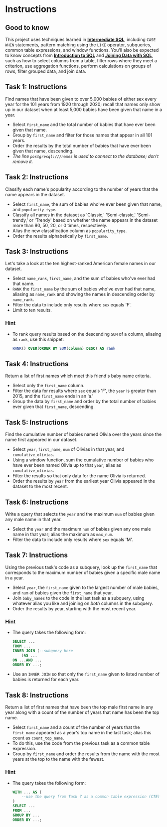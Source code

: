 # Instructions

## **Good to know**

This project uses techniques learned in [**Intermediate SQL**](https://app.datacamp.com/learn/courses/intermediate-sql), including `CASE WHEN` statements, pattern matching using the `LIKE` operator, subqueries, common table expressions, and window functions. You'll also be expected to know concepts from [**Introduction to SQL**](https://app.datacamp.com/learn/courses/introduction-to-sql) and [**Joining Data with SQL**](https://learn.datacamp.com/courses/joining-data-in-postgresql), such as how to select columns from a table, filter rows where they meet a criterion, use aggregation functions, perform calculations on groups of rows, filter grouped data, and join data.

## **Task 1: Instructions**

Find names that have been given to over 5,000 babies of either sex every year for the 101 years from 1920 through 2020; recall that names only show up in our dataset when at least 5,000 babies have been given that name in a year.

- Select `first_name` and the total number of babies that have ever been given that name.
- Group by `first_name` and filter for those names that appear in all 101 years.
- Order the results by the total number of babies that have ever been given that name, descending.
- *The line `postgresql:///names` is used to connect to the database; don't remove it.*

## **Task 2: Instructions**

Classify each name's popularity according to the number of years that the name appears in the dataset.

- Select `first_name`, the sum of babies who've ever been given that name, and `popularity_type`.
- Classify all names in the dataset as 'Classic,' 'Semi-classic,' 'Semi-trendy,' or 'Trendy' based on whether the name appears in the dataset more than 80, 50, 20, or 0 times, respectively.
- Alias the new classification column as `popularity_type`.
- Order the results alphabetically by `first_name`.

## **Task 3: Instructions**

Let's take a look at the ten highest-ranked American female names in our dataset.

- Select `name_rank`, `first_name`, and the sum of babies who've ever had that name.
- `RANK` the `first_name` by the sum of babies who've ever had that name, aliasing as `name_rank` and showing the names in descending order by `name_rank`.
- Filter the data to include only results where `sex` equals 'F'.
- Limit to ten results.

### **Hint**

- To rank query results based on the descending `SUM` of a column, aliasing as `rank`, use this snippet:
    ```sql
    RANK() OVER(ORDER BY SUM(column) DESC) AS rank
    ```

## **Task 4: Instructions**

Return a list of first names which meet this friend's baby name criteria.

- Select only the `first_name` column.
- Filter the data for results where `sex` equals 'F', the `year` is greater than 2015, and the `first_name` ends in an 'a.'
- Group the data by `first_name` and order by the total number of babies ever given that `first_name`, descending.

## **Task 5: Instructions**

Find the cumulative number of babies named Olivia over the years since the name first appeared in our dataset.

- Select `year`, `first_name`, `num` of Olivias in that year, and `cumulative_olivias`.
- Using a window function, sum the cumulative number of babies who have ever been named Olivia up to that `year`; alias as `cumulative_olivias`.
- Filter the results so that only data for the name Olivia is returned.
- Order the results by `year` from the earliest year Olivia appeared in the dataset to the most recent.

## **Task 6: Instructions**

Write a query that selects the `year` and the maximum `num` of babies given any male name in that year.

- Select the `year` and the maximum `num` of babies given any one male name in that year; alias the maximum as `max_num`.
- Filter the data to include only results where `sex` equals 'M'.

## **Task 7: Instructions**

Using the previous task's code as a subquery, look up the `first_name` that corresponds to the maximum number of babies given a specific male name in a year.

- Select `year`, the `first_name` given to the largest number of male babies, and `num` of babies given the `first_name` that year.
- Join `baby_names` to the code in the last task as a subquery, using whatever alias you like and joining on *both* columns in the subquery.
- Order the results by year, starting with the most recent year.

### **Hint**

- The query takes the following form:
    ```sql
    SELECT ...
    FROM ...
    INNER JOIN (--subquery here
        )AS ...
    ON ...AND ...
    ORDER BY ...;
    ```

- Use an `INNER JOIN` so that only the `first_name` given to listed number of babies is returned for each year.

## **Task 8: Instructions**

Return a list of first names that have been the top male first name in any year along with a count of the number of years that name has been the top name.

- Select `first_name` and a count of the number of years that the `first_name` appeared as a year's top name in the last task; alias this count as `count_top_name`.
- To do this, use the code from the previous task as a common table expression.
- Group by `first_name` and order the results from the name with the most years at the top to the name with the fewest.

### **Hint**

- The query takes the following form:
    ```sql
    WITH ... AS (
        --use the query from Task 7 as a common table expression (CTE) to count the number of years each male name has been the most common name
    )
    SELECT ...
    FROM ...
    GROUP BY ...
    ORDER BY ...;
    ```
